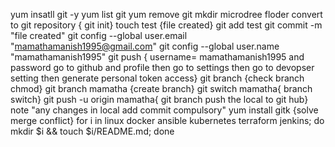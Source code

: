 yum insatll git -y
yum list git
yum remove git
mkdir microdree
floder convert to git repository { git init}
touch test {file created}
git add  test
git commit -m "file created"
git config --global user.email "mamathamanish1995@gmail.com"
git config --global user.name "mamathamanish1995"
git push { username= mamathamanish1995 and password go to github and profile then go to settings then go to devopser setting then generate personal token access}
git branch {check branch chmod}
git branch mamatha {create branch}
git switch mamatha{ branch switch}
git push -u origin mamatha{ git branch push the local to git hub}
note "any changes in local add commit compulsory"
yum install gitk {solve merge conflict}
for i in linux docker ansible kubernetes terraform jenkins; do mkdir $i && touch $i/README.md; done

